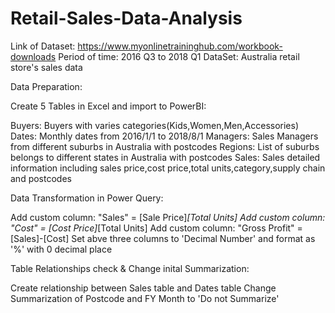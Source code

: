# Retail-Sales-Data-Analysis

Link of Dataset: https://www.myonlinetraininghub.com/workbook-downloads
Period of time: 2016 Q3 to 2018 Q1
DataSet: Australia retail store's sales data

Data Preparation:

Create 5 Tables in Excel and import to PowerBI: 

Buyers: Buyers with varies categories(Kids,Women,Men,Accessories)
Dates: Monthly dates from 2016/1/1 to 2018/8/1
Managers: Sales Managers from different suburbs in Australia with postcodes
Regions: List of suburbs belongs to different states in Australia with postcodes
Sales: Sales detailed information including sales price,cost price,total units,category,supply chain and postcodes

Data Transformation in Power Query:

Add custom column: "Sales" = [Sale Price]*[Total Units]
Add custom column: "Cost" = [Cost Price]*[Total Units]
Add custom column: "Gross Profit" = [Sales]-[Cost]
Set abve three columns to 'Decimal Number' and format as '%' with 0 decimal place

Table Relationships check & Change inital Summarization:

Create relationship between Sales table and Dates table
Change Summarization of Postcode and FY Month to 'Do not Summarize'
